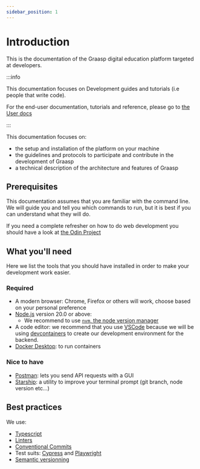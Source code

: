 ```yaml
---
sidebar_position: 1
---
```


# Introduction

This is the documentation of the Graasp digital education platform targeted at developers.

:::info

This documentation focuses on Development guides and tutorials (i.e people that write code).

For the end-user documentation, tutorials and reference, please go to [the User docs](/user/intro)

:::

This documentation focuses on:

- the setup and installation of the platform on your machine
- the guidelines and protocols to participate and contribute in the development of Graasp
- a technical description of the architecture and features of Graasp

## Prerequisites

This documentation assumes that you are familiar with the command line.
We will guide you and tell you which commands to run, but it is best if you can understand what they will do.

If you need a complete refresher on how to do web development you should have a look at [the Odin Project](https://www.theodinproject.com/)

## What you'll need

Here we list the tools that you should have installed in order to make your development work easier.

### Required

- A modern browser: Chrome, Firefox or others will work, choose based on your personal preference
- [Node.js](https://nodejs.org/en/download) version 20.0 or above:
  - We recommend to use [`nvm`, the node version manager](https://github.com/nvm-sh/nvm)
- A code editor: we recommend that you use [VSCode](https://code.visualstudio.com) because we will be using [devcontainers](https://code.visualstudio.com/docs/devcontainers/containers) to create our development environment for the backend.
- [Docker Desktop](https://www.docker.com/products/docker-desktop/): to run containers

### Nice to have

- [Postman](https://www.postman.com/downloads): lets you send API requests with a GUI
- [Starship](https://starship.rs/): a utility to improve your terminal prompt (git branch, node version etc...)

## Best practices

We use:

- [Typescript](https://www.typescriptlang.org/)
- [Linters](https://eslint.org/)
- [Conventional Commits](https://www.conventionalcommits.org/en/v1.0.0/)
- Test suits: [Cypress](https://www.cypress.io/) and [Playwright](https://playwright.dev/)
- [Semantic versionning](https://semver.org/)

